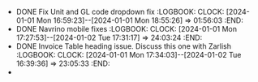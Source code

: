 - DONE Fix Unit and GL code dropdown fix
  :LOGBOOK:
  CLOCK: [2024-01-01 Mon 16:59:23]--[2024-01-01 Mon 18:55:26] =>  01:56:03
  :END:
- DONE Navrino mobile fixes
  :LOGBOOK:
  CLOCK: [2024-01-01 Mon 17:27:53]--[2024-01-02 Tue 17:31:17] =>  24:03:24
  :END:
- DONE Invoice Table heading issue. Discuss this one with Zarlish
  :LOGBOOK:
  CLOCK: [2024-01-01 Mon 17:34:03]--[2024-01-02 Tue 16:39:36] =>  23:05:33
  :END:
-